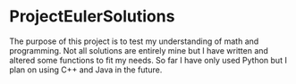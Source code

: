 # ProjectEulerSolutions

The purpose of this project is to test my understanding of math and programming. Not all solutions are entirely mine
but I have written and altered some functions to fit my needs. So far I have only used Python but I plan on using 
C++ and Java in the future.
